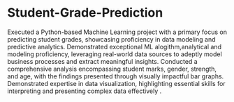 # Student-Grade-Prediction
Executed a Python-based Machine Learning project with a primary focus on predicting student grades,
showcasing proficiency in data modeling and predictive analytics.
Demonstrated exceptional ML alogithm,analytical and modeling proficiency, leveraging real-world data
sources to adeptly model business processes and extract meaningful insights.
Conducted a comprehensive analysis encompassing student marks, gender, strength, and age, with the
findings presented through visually impactful bar graphs.
Demonstrated expertise in data visualization, highlighting essential skills for interpreting and presenting
complex data effectively .
